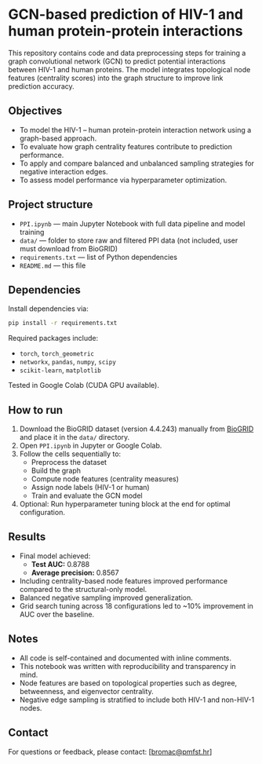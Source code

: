 # GCN-based prediction of HIV-1 and human protein-protein interactions

This repository contains code and data preprocessing steps for training a graph convolutional network (GCN) to predict potential interactions between HIV-1 and human proteins. The model integrates topological node features (centrality scores) into the graph structure to improve link prediction accuracy.

## Objectives

- To model the HIV-1 – human protein-protein interaction network using a graph-based approach.
- To evaluate how graph centrality features contribute to prediction performance.
- To apply and compare balanced and unbalanced sampling strategies for negative interaction edges.
- To assess model performance via hyperparameter optimization.

## Project structure

- `PPI.ipynb` — main Jupyter Notebook with full data pipeline and model training
- `data/` — folder to store raw and filtered PPI data (not included, user must download from BioGRID)
- `requirements.txt` — list of Python dependencies
- `README.md` — this file

## Dependencies

Install dependencies via:

```bash
pip install -r requirements.txt
```

Required packages include:
- `torch`, `torch_geometric`
- `networkx`, `pandas`, `numpy`, `scipy`
- `scikit-learn`, `matplotlib`

Tested in Google Colab (CUDA GPU available).

## How to run

1. Download the BioGRID dataset (version 4.4.243) manually from [BioGRID](https://thebiogrid.org/) and place it in the `data/` directory.
2. Open `PPI.ipynb` in Jupyter or Google Colab.
3. Follow the cells sequentially to:
   - Preprocess the dataset
   - Build the graph
   - Compute node features (centrality measures)
   - Assign node labels (HIV-1 or human)
   - Train and evaluate the GCN model
4. Optional: Run hyperparameter tuning block at the end for optimal configuration.

## Results

- Final model achieved:
  - **Test AUC:** 0.8788
  - **Average precision:** 0.8567
- Including centrality-based node features improved performance compared to the structural-only model.
- Balanced negative sampling improved generalization.
- Grid search tuning across 18 configurations led to ~10% improvement in AUC over the baseline.

## Notes

- All code is self-contained and documented with inline comments.
- This notebook was written with reproducibility and transparency in mind.
- Node features are based on topological properties such as degree, betweenness, and eigenvector centrality.
- Negative edge sampling is stratified to include both HIV-1 and non-HIV-1 nodes.

## Contact

For questions or feedback, please contact: [bromac@pmfst.hr]

